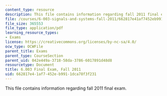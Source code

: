 ```yaml
---
content_type: resource
description: This file contains information regarding fall 2011 final exam.
file: /courses/6-003-signals-and-systems-fall-2011/662817e41af7452eb9911dca78f3f231_MIT6_003F11_final.pdf
file_size: 365553
file_type: application/pdf
learning_resource_types:
- Exams
license: https://creativecommons.org/licenses/by-nc-sa/4.0/
ocw_type: OCWFile
parent_title: Exams
parent_type: CourseSection
parent_uid: 042e449a-3718-58da-3786-6017891d48d8
resourcetype: Document
title: 6.003 Final Exam, Fall 2011
uid: 662817e4-1af7-452e-b991-1dca78f3f231
---
```

This file contains information regarding fall 2011 final exam.